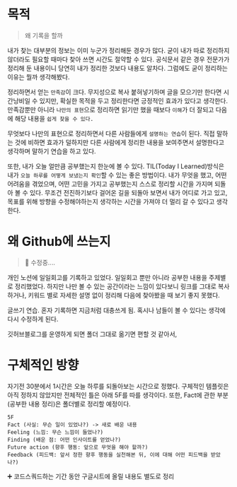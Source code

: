 # 목적

> 왜 기록을 할까

내가 찾는 대부분의 정보는 이미 누군가 정리해둔 경우가 많다. 굳이 내가 따로 정리하지 않더라도 필요할 때마다 찾아 쓰면 시간도 절약할 수 있다. 공식문서 같은 경우 전문가가 정리해 둔 내용이니 당연히 내가 정리한 것보다 내용도 알차다. 그럼에도 굳이 정리하는 이유는 뭘까 생각해봤다.

정리하면서 얻는 `만족감`이 크다. 무지성으로 복사 붙혀넣기하며 글을 모으기만 한다면 시간낭비일 수 있지만, 확실한 목적을 두고 정리한다면 긍정적인 효과가 있다고 생각한다. 만족감뿐만 아니라 `나만의 표현`으로 정리하면 읽기만 했을 때보다 `이해`가 더 잘되고 다음에 해당 내용을 `쉽게 찾을 수 있다.`

무엇보다 나만의 표현으로 정리하면서 다른 사람들에게 `설명하는 연습`이 된다. 직접 말하는 것에 비하면 효과가 덜하지만 다른 사람에게 정리한 내용을 보여주면서 설명한다고 생각하며 말하기 연습을 하고 있다.

또한, 내가 오늘 얼만큼 공부했는지 한눈에 볼 수 있다. TIL(Today I Learned)방식은 내가 `오늘 하루를 어떻게 보냈는지 확인`할 수 있는 좋은 방법이다. 내가 무엇을 했고, 어떤 어려움을 겪었으며, 어떤 고민을 가지고 공부했는지 스스로 정리할 시간을 가지며 되돌아 볼 수 있다. 무조건 전진하기보다 걸어온 길을 되돌아 보면서 내가 어디로 가고 있고, 목표를 위해 방향을 수정해야하는지 생각하는 시간을 가져야 더 멀리 갈 수 있다고 생각한다.

# 왜 Github에 쓰는지

> 🔧 수정중....

개인 노션에 일일회고를 기록하고 있었다. 일일회고 뿐만 아니라 공부한 내용을 주제별로 정리했었다. 하지만 나만 볼 수 있는 공간이라는 느낌이 있다보니 링크를 그대로 복사하거나, 키워드 별로 자세한 설명 없이 정리해 다음에 찾아봤을 때 보기 좋지 못했다.

글쓰기 연습. 혼자 기록하면 지금처럼 대충쓰게 됨. 혹시나 남들이 볼 수 있다는 생각에 다시 수정하게 된다.

깃허브블로그를 운영하게 되면 폴더 그대로 옮기면 편할 것 같아서,

# 구체적인 방향

자기전 30분에서 1시간은 오늘 하루를 되돌아보는 시간으로 정했다. 구체적인 템플릿은 아직 정하지 않았지만 전체적인 틀은 아래 5F를 따를 생각이다. 또한, Fact에 관한 부분(공부한 내용 정리)은 폴더별로 정리할 예정이다.

```
5F
Fact (사실: 무슨 일이 있었나?) -> 새로 배운 내용
Feeling (느낌: 무슨 느낌이 들었나?)
Finding (배운 점: 어떤 인사이트를 얻었나?)
Future action (향후 행동: 앞으로 무엇을 해야 할까?)
Feedback (피드백: 앞서 정한 향후 행동을 실천해본 뒤, 이에 대해 어떤 피드백을 받았나?)
```

➕ 코드스쿼드하는 기간 동안 구글시트에 올릴 내용도 별도로 정리
